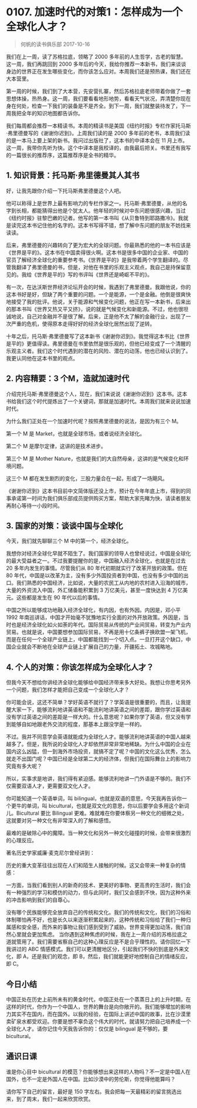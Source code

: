 # 0107. 加速时代的对策1：怎样成为一个全球化人才？
> 何帆的读书俱乐部
2017-10-16

我们在上一周，读了苏格拉底，领略了 2000 多年前的人生哲学，古老的智慧。这一周，我们再跳回到 2000 多年后的今天，我给你推荐一本新书，我们来谈谈身边的世界正在发生哪些变化，而你该怎么应对。本周我们还是预热课，我们还在大本营里。

第一周的时候，我们到了大本营，先安营扎寨，然后苏格拉底老师带着你做了一套思想体操，热热身。这一周，我们要看看地形地势，看看天气状况，弄清楚你现在身在何处，检查一下我们的装备是不是齐全。到下一周，我们就整装待发了，下一周我把全年的知识地图都告诉你。

我们每周都会推荐一本精读书。本周的精读书是美国《纽约时报》专栏作家托马斯·弗里德曼写的《谢谢你迟到》。上周我们读的是 2000 多年前的老书，本周我们读的是一本马上要上架的新书。我问过出版社了，这本书的中译本会在 11 月上市。这一周，我带你先听为快。这个中译本是我校译的，由我最后把关。书里还有我写的一篇很长的推荐序，这篇推荐序是全书的精华。

## 1. 知识背景：托马斯·弗里德曼其人其书
好，让我先跟你介绍一下托马斯弗里德曼这个人吧。

他可以称得上是世界上最有影响力的专栏作家之一。托马斯·弗里德曼，从他的名字到长相，都能猜得出他是个犹太人。他年轻的时候对中东问题很感兴趣，当过《纽约时报》驻黎巴嫩的记者。他写的第一本书叫《从贝鲁特到耶路撒冷》。我就是读完这本书记住他的名字的。这本书写得不错，想了解中东问题的朋友不妨找来读读。

后来，弗里德曼的兴趣转向了更为宏大的全球问题。你最熟悉的他的一本书应该是《世界是平的》。这本书在中国卖得很火啊。这本书是很多中国的企业家、中国的官员了解经济全球化的重要参考书。《世界是平的》是我带着两个学生翻译的。尽管我翻译了弗里德曼的书，但是，对他在书里的乐观主义观点，我自己是持保留意见的。我给《世界是平的》写的书评叫《世界还是崎岖不平的》。

有一次，在达沃斯世界经济论坛开会的时候，我遇到了弗里德曼。我跟他说，你的这本书好是好，但缺了两个重要的问题。一个是能源，一个是金融。他倒是很爽快地接受了我的批评。他说，关于能源和气候变化问题，他正在写一本新书，后来出的那本书叫《世界又热又平又挤》，说的就是气候变化和新能源。不过，他也很坦诚地说，自己对金融并不是很了解。后来，正是他不太了解的金融行业，出现了一次严重的危机，使得原本走得好好的经济全球化居然出现了逆转。

十年之后，托马斯·弗里德曼写了这本新书《谢谢你迟到》。我觉得这本书比《世界是平的》更值得读。弗里德曼在书里依然是很乐观的，但他已经变成了一个清醒的乐观主义者。我们这个时代遇到的潜在的风险、潜在的动荡，他也已经认识到了。我更认同他在这本书里的观点。

## 2. 内容精要：3 个M，造就加速时代
介绍完托马斯·弗里德曼这个人，现在，我们来说说《谢谢你迟到》这本书。这本书给我们这个时代提炼出了一个关键词，那就是加速时代。本周我们就来说说加速时代。

为什么我们正处在一个加速时代呢？按照弗里德曼的说法，是因为有三个 M。

第一个 M 是 Market，也就是全球市场，或者说经济全球化。

第二个 M 是摩尔定律，这讲的是技术进步。

第三个 M 是 Mother Nature，也就是我们的大自然母亲，这讲的是气候变化和环境问题。

这三个 M 都在发生剧烈的变化，三股力量合在一起，形成了一场飓风。

《谢谢你迟到》这本书目前中文简体版还没上市，预计在今年年底上市，得到的同事承诺第一时间为我们俱乐部成员提供购买方案，帮助大家先睹为快，请读者朋友再耐心等待一小段时间。

## 3. 国家的对策：谈谈中国与全球化
今天，我们就先聊聊三个 M 中的第一个，经济全球化。

我想你对经济全球化早就不陌生了。我们国家的领导人也曾经说过，中国是全球化的最大受益者之一。不过我要提醒你的是，中国融入经济全球化，也就是在过去 20 多年内发生的事情。尽管我们从 80 年代初期就实行了改革开放的政策。但在 80 年代，中国是以改革为主，没有多少外国投资者到中国，也没有多少中国的出口。我们熟悉的中国经济，比如说，大量的农民工从内地的农村进入沿海的城市，大量的外资流入中国，外汇储备能积累到 3 万亿美元，甚至一度快达到 4 万亿美元。这些都是发生在 90 年代以后的事情。

中国之所以能够成功地融入经济全球化，有内因，也有外因。内因是，邓小平 1992 年南巡讲话，中国才开始毫不犹豫地实行全面的对外开放政策。外因是，当时也是经济全球化如火如荼的年代。国际贸易从传统的产业间贸易，转变为产业内贸易。也就是说，中国要想参加国际贸易，不再是用十亿条裤子换欧盟一架飞机，而是在任何一个全球产业链上，中国都能找到一个切入点。一旦打开这个缺口，中国企业就会不断地在全球产业链上扩展自己的力量，开疆拓土、攻城略地。

## 4. 个人的对策：你该怎样成为全球化人才？
但我今天不想给你讲经济全球化能够给中国经济带来多大好处。我想让你思考另外一个问题，我们怎样才能把自己变成一个全球化人才？

你可能会说，这还不简单？学好英语不就行了？学英语是很重要的，而且，让我提醒大家一下，能够流利地讲英语和不能流利地讲英语之间的差距，跟你学过英语和没有学过英语之间的差距是一样大的。什么意思呢？如果你学了英语，但又没有学到能够自如地跟老外交流的程度，那基本上跟没学是一样的。

不过。我并不同意学会英语就能成为全球化人才。能够流利地讲英语的中国人越来越多了。但是，我所说的全球化人才却依然非常非常地稀缺。为什么中国的企业在国内这么凶猛，但一到海外市场投资，就搞不定了呢？中国的文化这么优秀，怎么就走不出国门呢？中国已经是全球第二大的经济体，但我们在国际舞台上的影响力究竟有多大呢？

所以，实事求是地讲，我们得有紧迫感。能够流利地讲一门外语是不够的。我们不仅需要双语人才，更需要双文化人才。

你可能知道一个英语单词，叫 bilingual，也就是双语的意思，今天我再告诉你一个更牛的单词，叫 bicultural，也就是双文化的意思，你以后要学会多用这个新词儿。Bicultural 要比 Bilingual 更难。难就难在你要体察另一种文化的细微之处，这就要对另一种文化有非常深入的了解和感悟。

最难的是破除心中的魔障。当一种文化和另外一种文化碰撞的时候，会带来很激烈的心理反应。

著名历史学家威廉·麦克尼尔曾经讲到：

历史的重大变革往往出现在人们和陌生人接触的时候。这又会带来一种复杂的情感：

一方面，当我们看到别人的新奇的技术、更美好的事物、更高贵的生活时，我们会有一种强烈的学习和模仿的动力，但与此同时，我们又会感到不快，因为这种外来的冲击影响到我们的自尊心。

没有哪个民族能够完全放弃自己的传统和文化。我们的传统和文化，我们的习俗和体制哪怕再不好，也是长久以来逐渐积累起来的，这种传统和习俗给了我们一种归属感和安全感，而外来的事物让我们感到受到了威胁。世界变得更加动荡，我们自然心里就会更加焦虑。
当你遇到这种焦虑的时候，我在上一周介绍的苏格拉底之道就管用了。我们需要省察自己的这种心理反应是不是合乎理性的。请你回忆一下我讲过的 ABC 情感模式。我们可以更清醒地区分，引起我们不快的到底是外来文化，即 A，还是我们的观念，即 B，然后，我们就能更好地控制自己的情绪反应，即 C。

## 今日小结
中国正处在历史上前所未有的黄金时代，中国正处在一个蒸蒸日上的上升时期，在这样的时代，你作为一个中国人，世界的舞台是向你敞开的。我们能够增加的影响力其实不在国内，而在国外。以我的经验，在国际上讲述中国的故事，比在沙漠里卖矿泉水都受欢迎。你要是想不辜负这个伟大的时代，就请努力把自己培养成一个全球化人才。请你记住今天我告诉你的：仅仅是 bilingual 是不够的，要 bicultural。

## 通识日课
谁是你心目中 bicultural 的模范？你能够想出来这样的人物吗？不一定是中国人在国外，也不一定是外国人在中国。比如沙漠中的劳伦斯，你觉得他能算吗？

请你写下自己的留言，最好是 150 字左右。我会把每一天最精彩的留言挑选出来，到了周末，我们一起来欣赏欣赏。


